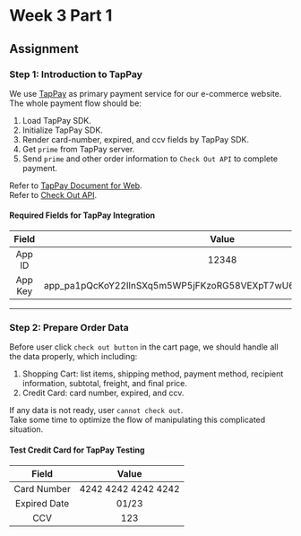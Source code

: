 # Week 3 Part 1

## Assignment

### Step 1: Introduction to TapPay

We use [TapPay](https://www.tappaysdk.com/en/) as primary payment service for our e-commerce website. The whole payment flow should be:

1. Load TapPay SDK.
2. Initialize TapPay SDK.
3. Render card-number, expired, and ccv fields by TapPay SDK.
4. Get `prime` from TapPay server.
5. Send `prime` and other order information to `Check Out API` to complete payment.

Refer to [TapPay Document for Web](https://docs.tappaysdk.com/tutorial/zh/web/front.html#front).  
Refer to [Check Out API](https://github.com/AppWorks-School/API-Doc/tree/master/Stylish#order-check-out-api).

#### Required Fields for TapPay Integration

| Field | Value |
| :---: | :---: |
| App ID | 12348 |
| App Key | app_pa1pQcKoY22IlnSXq5m5WP5jFKzoRG58VEXpT7wU62ud7mMbDOGzCYIlzzLF |

---

### Step 2: Prepare Order Data

Before user click `check out button` in the cart page, we should handle all the data properly, which including:

1. Shopping Cart: list items, shipping method, payment method, recipient information, subtotal, freight, and final price.
2. Credit Card: card number, expired, and ccv.

If any data is not ready, user `cannot check out`.  
Take some time to optimize the flow of manipulating this complicated situation.

#### Test Credit Card for TapPay Testing

| Field | Value |
| :---: | :---: |
| Card Number | 4242 4242 4242 4242 |
| Expired Date | 01/23 |
| CCV | 123 |
